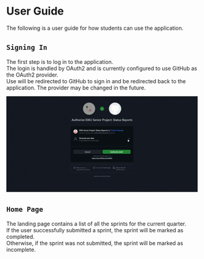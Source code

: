 # User Guide

The following is a user guide for how students can use the application.

## `Signing In`

The first step is to log in to the application.  
The login is handled by OAuth2 and is currently configured to use GitHub as the OAuth2 provider.  
Use will be redirected to GitHub to sign in and be redirected back to the application.
The provider may be changed in the future.  

![Signing in with GitHub](./assets/sign_in.gif)

## `Home Page`

The landing page contains a list of all the sprints for the current quarter.  
If the user successfully submitted a sprint, the sprint will be marked as completed.  
Otherwise, if the sprint was not submitted, the sprint will be marked as incomplete.

